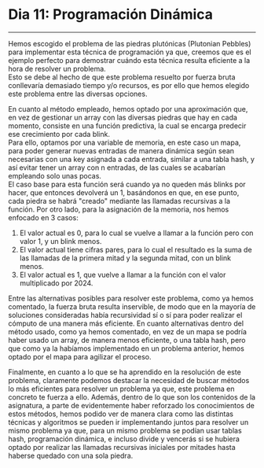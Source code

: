 # Dia 11: Programación Dinámica  
***  
Hemos escogido el problema de las piedras plutónicas (Plutonian Pebbles) para implementar esta técnica de programación ya que, creemos que es el ejemplo perfecto para demostrar cuándo esta técnica resulta eficiente a la hora de resolver un problema.  
Esto se debe al hecho de que este problema resuelto por fuerza bruta conllevaría demasiado tiempo y/o recursos, es por ello que hemos elegido este problema entre las diversas opciones.  

En cuanto al método empleado, hemos optado por una aproximación que, en vez de gestionar un array con las diversas piedras que hay en cada momento, consiste en una función predictiva, la cual se encarga predecir ese crecimiento por cada blink.  
Para ello, optamos por una variable de memoria, en este caso un mapa, para poder generar nuevas entradas de manera dinámica según sean necesarias con una key asignada a cada entrada, similar a una tabla hash, y así evitar tener un array con n entradas, de las cuales se acabarían empleando solo unas pocas.  
El caso base para esta función será cuando ya no queden más blinks por hacer, que entonces devolverá un 1, basándonos en que, en ese punto, cada piedra se habrá "creado" mediante las llamadas recursivas a la función.
Por otro lado, para la asignación de la memoria, nos hemos enfocado en 3 casos:  
1. El valor actual es 0, para lo cual se vuelve a llamar a la función pero con valor 1, y un blink menos.
2. El valor actual tiene cifras pares, para lo cual el resultado es la suma de las llamadas de la primera mitad y la segunda mitad, con un blink menos.
3. El valor actual es 1, que vuelve a llamar a la función con el valor multiplicado por 2024.

Entre las alternativas posibles para resolver este problema, como ya hemos comentado, la fuerza bruta resulta inservible, de modo que en la mayoría de soluciones consideradas había recursividad sí o sí para poder realizar el cómputo de una manera más eficiente. En cuanto alternativas dentro del método usado, como ya hemos comentado, en vez de un mapa se podría haber usado un array, de manera menos eficiente, o una tabla hash, pero que como ya la habíamos implementado en un problema anterior, hemos optado por el mapa para agilizar el proceso.  

Finalmente, en cuanto a lo que se ha aprendido en la resolución de este problema, claramente podemos destacar la necesidad de buscar métodos lo más eficientes para resolver un problema ya que, este problema en concreto te fuerza a ello. Además, dentro de lo que son los contenidos de la asignatura, a parte de evidentemente haber reforzado los conocimientos de estos métodos, hemos podido ver de manera clara como las distintas técnicas y algoritmos se pueden ir implementando juntos para resolver un mismo problema ya que, para un mismo problema se podían usar tablas hash, programación dinámica, e incluso divide y vencerás si se hubiera optado por realizar las llamadas recursivas iniciales por mitades hasta haberse quedado con una sola piedra.
